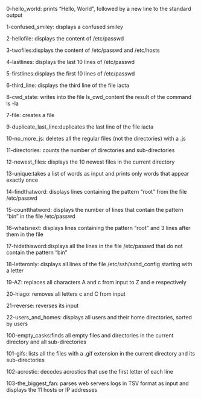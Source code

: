 
0-hello_world: prints “Hello, World”, followed by a new line to the standard output

1-confused_smiley: displays a confused smiley

2-hellofile: displays the content of /etc/passwd

3-twofiles:displays the content of /etc/passwd and /etc/hosts

4-lastlines: displays the last 10 lines of /etc/passwd

5-firstlines:displays the first 10 lines of /etc/passwd

6-third_line: displays the third line of the file iacta

8-cwd_state: writes into the file ls_cwd_content the result of the command ls -la

7-file:  creates a file 

9-duplicate_last_line:duplicates the last line of the file iacta

10-no_more_js: deletes all the regular files (not the directories) with a .js

11-directories: counts the number of directories and sub-directories

12-newest_files: displays the 10 newest files in the current directory

13-unique:takes a list of words as input and prints only words that appear exactly once

14-findthatword: displays lines containing the pattern “root” from the file /etc/passwd

15-countthatword: displays the number of lines that contain the pattern “bin” in the file /etc/passwd

16-whatsnext: displays lines containing the pattern “root” and 3 lines after them in the file

17-hidethisword:displays all the lines in the file /etc/passwd that do not contain the pattern “bin”

18-letteronly: displays all lines of the file /etc/ssh/sshd_config starting with a letter

19-AZ: replaces all characters A and c from input to Z and e respectively

20-hiago: removes all letters c and C from input

21-reverse: reverses its input

22-users_and_homes: displays all users and their home directories, sorted by users

100-empty_casks:finds all empty files and directories in the current directory and all sub-directories

101-gifs: lists all the files with a .gif extension in the current directory and its sub-directories

102-acrostic: decodes acrostics that use the first letter of each line

103-the_biggest_fan: parses web servers logs in TSV format as input and displays the 11 hosts or IP addresses
